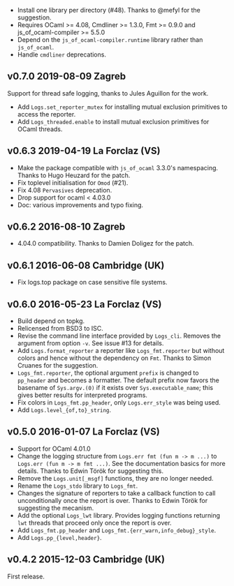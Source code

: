 


* Install one library per directory (#48). Thanks to @mefyl
  for the suggestion.
* Requires OCaml >= 4.08, Cmdliner >= 1.3.0, Fmt >= 0.9.0
  and js_of_ocaml-compiler >= 5.5.0
* Depend on the `js_of_ocaml-compiler.runtime` library rather than 
  `js_of_ocaml`.
* Handle `cmdliner` deprecations.

v0.7.0 2019-08-09 Zagreb
------------------------

Support for thread safe logging, thanks to Jules Aguillon for the
work.

* Add `Logs.set_reporter_mutex` for installing mutual exclusion
  primitives to access the reporter.
* Add `Logs_threaded.enable` to install mutual exclusion
  primitives for OCaml threads.

v0.6.3 2019-04-19 La Forclaz (VS)
---------------------------------

* Make the package compatible with `js_of_ocaml` 3.3.0's
  namespacing. Thanks to Hugo Heuzard for the patch.
* Fix toplevel initialisation for `Omod` (#21).
* Fix 4.08 `Pervasives` deprecation.
* Drop support for ocaml < 4.03.0
* Doc: various improvements and typo fixing.

v0.6.2 2016-08-10 Zagreb
------------------------

* 4.04.0 compatibility. Thanks to Damien Doligez for the patch.


v0.6.1 2016-06-08 Cambridge (UK)
--------------------------------

* Fix logs.top package on case sensitive file systems.

v0.6.0 2016-05-23 La Forclaz (VS)
---------------------------------

* Build depend on topkg.
* Relicensed from BSD3 to ISC.
* Revise the command line interface provided by `Logs_cli`. Removes
  the argument from option `-v`. See issue #13 for details.
* Add `Logs.format_reporter` a reporter like `Logs_fmt.reporter`
  but without colors and hence without the dependency on `Fmt`.
  Thanks to Simon Cruanes for the suggestion.
* `Logs_fmt.reporter`, the optional argument `prefix` is changed to
  `pp_header` and becomes a formatter. The default prefix now favors
  the basename of `Sys.argv.(0)` if it exists over
  `Sys.executable_name`; this gives better results for interpreted
  programs.
* Fix colors in `Logs_fmt.pp_header`, only `Logs.err_style` was
  being used.
* Add `Logs.level_{of,to}_string`.


v0.5.0 2016-01-07 La Forclaz (VS)
---------------------------------

* Support for OCaml 4.01.0
* Change the logging structure from `Logs.err fmt (fun m -> m ...)`
  to `Logs.err (fun m -> m fmt ...)`. See the documentation basics
  for more details. Thanks to Edwin Török for suggesting this.
* Remove the `Logs.unit[_msgf]` functions, they are no longer needed.
* Rename the `Logs_stdo` library to `Logs_fmt`.
* Changes the signature of reporters to take a callback function to
  call unconditionally once the report is over. Thanks to Edwin Török
  for suggesting the mecanism.
* Add the optional `Logs_lwt` library. Provides logging functions
  returning `lwt` threads that proceed only once the report is over.
* Add `Logs_fmt.pp_header` and `Logs_fmt.{err_warn,info_debug}_style`.
* Add `Logs.pp_{level,header}`.


v0.4.2 2015-12-03 Cambridge (UK)
--------------------------------

First release.
